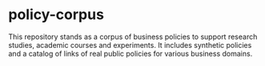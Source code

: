 # policy-corpus
This repository stands as a corpus of business policies to support research studies, academic courses and experiments.
It includes synthetic policies and a catalog of links of real public policies for various business domains.

